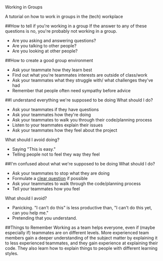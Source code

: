Working in Groups

A tutorial on how to work in groups in the (tech) workplace

##How to tell if you're working in a group
If the answer to any of these questions is no, you're probably not working in a group.
* Are you asking and answering questions?
* Are you talking to other people?
* Are you looking at other people?

##How to create a good group environment
* Ask your teammate how they learn best
* Find out what you're teammates interests are outside of class/work
* Ask your teammates what they struggle with/ what challenges they've had
* Remember that people often need sympathy before advice

##I understand everything we're supposed to be doing
What should I do?
* Ask your teammates if they have questions
* Ask your teammates how they're doing
* Ask your teammates to walk you through their code/planning process
* Listen to your teammates explain their issues
* Ask your teammates how they feel about the project

What should I avoid doing?
* Saying "This is easy."
* Telling people not to feel they way they feel

##I'm confused about what we're supposed to be doing
What should I do?
* Ask your teammates to stop what they are doing
* Formulate a [clear question](https://github.com/ga-wdi-boston/rails-project-full-stack-app/issues/7) if possible
* Ask your teammates to walk through the code/planning process
* Tell your teammates how you feel

What should I avoid?
* Panicking. "I can't do this" is less productive than, "I can't do this yet, can you help me."
* Pretending that you understand.

##Things to Remember
Working as a team helps everyone, even if (maybe especially if) teammates are on different levels. More experienced team members gain a deeper understanding of the subject matter by explaining it to less experienced teammates, and they gain experience at explaining their code. They also learn how to explain things to people with different learning styles.






